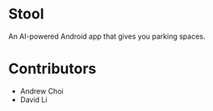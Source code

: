 # Stool
An AI-powered Android app that gives you parking spaces.
# Contributors
* Andrew Choi
* David Li
